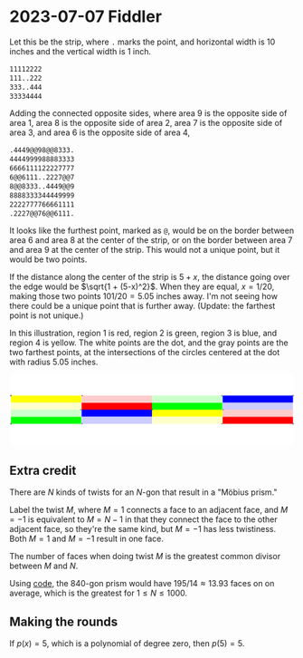 2023-07-07 Fiddler
==================
Let this be the strip, where `.` marks the point, and horizontal width
is 10 inches and the vertical width is 1 inch.
```
11112222
111..222
333..444
33334444
```

Adding the connected opposite sides, where area 9 is the opposite side of
area 1, area 8 is the opposite side of area 2, area 7 is the opposite side
of area 3, and area 6 is the opposite side of area 4,
```
.4449@@98@@8333.
4444999988883333
6666111122227777
6@@6111..2227@@7
8@@8333..4449@@9
8888333344449999
2222777766661111
.2227@@76@@6111.

```

It looks like the furthest point, marked as `@`, would be on the border
between area 6 and area 8 at the center of the strip, or on the border
between area 7 and area 9 at the center of the strip.  This would not a
unique point, but it would be two points.

If the distance along the center of the strip is $5+x$, the distance going
over the edge would be $\sqrt{1 + (5-x)^2}$.  When they are equal,
$x = 1/20$, making those two points $101/20 = 5.05$ inches away.  I'm not
seeing how there could be a unique point that is further away.  (Update:
the farthest point is not unique.)

In this illustration, region 1 is red, region 2 is green, region 3 is blue,
and region 4 is yellow.  The white points are the dot, and the gray points
are the two farthest points, at the intersections of the circles centered
at the dot with radius 5.05 inches.

![Picture of strip](20230707.svg)

Extra credit
------------
There are $N$ kinds of twists for an $N$-gon that result in a "Möbius prism."

Label the twist $M$, where $M = 1$ connects a face to an adjacent face, and
$M = -1$ is equivalent to $M = N-1$ in that they connect the face to the other
adjacent face, so they're the same kind, but $M = -1$ has less twistiness.
Both $M = 1$ and $M = -1$ result in one face.

The number of faces when doing twist $M$ is the greatest common divisor
between $M$ and $N$.

Using [code](20230707.hs), the 840-gon prism would have
$195/14 \approx 13.93$ faces on on average, which is the greatest for
$1 \le N \le 1000$.

Making the rounds
-----------------
If $p(x) = 5$, which is a polynomial of degree zero, then $p(5) = 5$.
